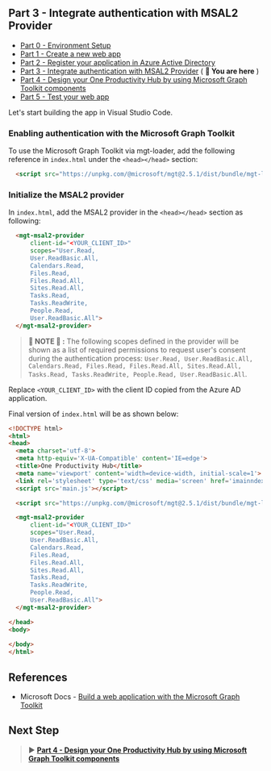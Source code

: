 ## Part 3 - Integrate authentication with MSAL2 Provider

- [Part 0 - Environment Setup](/Labs/00-Setup.md)
- [Part 1 - Create a new web app](/Labs/01-Create_new_app.md)
- [Part 2 - Register your application in Azure Active Directory](/Labs/02-Register_your_app_in_Azure_AD.md)
- [Part 3 - Integrate authentication with MSAL2 Provider](/Labs/03-Initialize_MGT_and_auth_page.md) ( **📍 You are here** )
- [Part 4 - Design your One Productivity Hub by using Microsoft Graph Toolkit components](/Labs/04-Design_your_app_using_MGT_components.md)
- [Part 5 - Test your web app](/Labs/05-Test_your_app.md)

Let's start building the app in Visual Studio Code.

### Enabling authentication with the Microsoft Graph Toolkit

To use the Microsoft Graph Toolkit via mgt-loader, add the following reference in `index.html` under the `<head></head>` section:

```HTML
  <script src="https://unpkg.com/@microsoft/mgt@2.5.1/dist/bundle/mgt-loader.js"></script>
```

### Initialize the MSAL2 provider

In `index.html`, add the MSAL2 provider in the `<head></head>` section as following:

```HTML
  <mgt-msal2-provider 
      client-id="<YOUR_CLIENT_ID>"
      scopes="User.Read,
      User.ReadBasic.All,
      Calendars.Read,
      Files.Read,
      Files.Read.All,
      Sites.Read.All,
      Tasks.Read,
      Tasks.ReadWrite,
      People.Read,
      User.ReadBasic.All">    
  </mgt-msal2-provider>
```

> **📌 NOTE 📌 :** The following scopes defined in the provider will be shown as a list of required permissions to request user's consent during the authentication process: `User.Read, User.ReadBasic.All, Calendars.Read, Files.Read, Files.Read.All, Sites.Read.All, Tasks.Read, Tasks.ReadWrite, People.Read, User.ReadBasic.All`.

Replace `<YOUR_CLIENT_ID>` with the client ID copied from the Azure AD application.

Final version of `index.html` will be as shown below:

```html
<!DOCTYPE html>
<html>
<head>
  <meta charset='utf-8'>
  <meta http-equiv='X-UA-Compatible' content='IE=edge'>
  <title>One Productivity Hub</title>
  <meta name='viewport' content='width=device-width, initial-scale=1'>
  <link rel='stylesheet' type='text/css' media='screen' href='imainndex.css'>
  <script src='main.js'></script>

  <script src="https://unpkg.com/@microsoft/mgt@2.5.1/dist/bundle/mgt-loader.js"></script>

  <mgt-msal2-provider 
      client-id="<YOUR_CLIENT_ID>"
      scopes="User.Read,
      User.ReadBasic.All,
      Calendars.Read,
      Files.Read,
      Files.Read.All,
      Sites.Read.All,
      Tasks.Read,
      Tasks.ReadWrite,
      People.Read,
      User.ReadBasic.All">    
  </mgt-msal2-provider>

</head>
<body>
   
</body>
</html>

```

## References

- Microsoft Docs - [Build a web application with the Microsoft Graph Toolkit](https://docs.microsoft.com/en-us/graph/toolkit/get-started/build-a-web-app?tabs=html%2CHTML)

## Next Step

> ▶️ **[Part 4 - Design your One Productivity Hub by using Microsoft Graph Toolkit components](/Labs/04-Design_your_app_using_MGT_components.md)**
